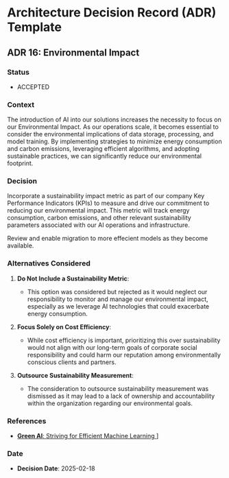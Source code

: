 # Architecture Decision Record (ADR) Template

## ADR 16: Environmental Impact

### Status
- ACCEPTED

### Context
The introduction of AI into our solutions increases the necessity to focus on our Environmental Impact. As our operations scale, it becomes essential to consider the environmental implications of data storage, processing, and model training. By implementing strategies to minimize energy consumption and carbon emissions, leveraging efficient algorithms, and adopting sustainable practices, we can significantly reduce our environmental footprint.

### Decision
Incorporate a sustainability impact metric as part of our company Key Performance Indicators (KPIs) to measure and drive our commitment to reducing our environmental impact. This metric will track energy consumption, carbon emissions, and other relevant sustainability parameters associated with our AI operations and infrastructure.

Review and enable migration to more effecient models as they become available.

### Alternatives Considered
1. **Do Not Include a Sustainability Metric**:
   - This option was considered but rejected as it would neglect our responsibility to monitor and manage our environmental impact, especially as we leverage AI technologies that could exacerbate energy consumption.

2. **Focus Solely on Cost Efficiency**:
   - While cost efficiency is important, prioritizing this over sustainability would not align with our long-term goals of corporate social responsibility and could harm our reputation among environmentally conscious clients and partners.

3. **Outsource Sustainability Measurement**:
   - The consideration to outsource sustainability measurement was dismissed as it may lead to a lack of ownership and accountability within the organization regarding our environmental goals.

### References
- [**Green AI**: Striving for Efficient Machine Learning ](https://medium.com/towards-data-science/towards-green-ai-how-to-make-deep-learning-models-more-efficient-in-production-3b1e7430a14)]

### Date
- **Decision Date**: 2025-02-18
